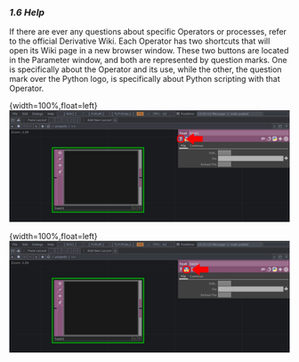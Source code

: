 
### *1.6 Help*

If there are ever any questions about specific Operators or processes, refer to the official Derivative Wiki. Each Operator has two shortcuts that will open its Wiki page in a new browser window. These two buttons are located in the Parameter window, and both are represented by question marks. One is specifically about the Operator and its use, while the other, the question mark over the Python logo, is specifically about Python scripting with that Operator.

{width=100%,float=left}
![](../img/1.6/help-1.png)

{width=100%,float=left}
![](../img/1.6/help-2.png)